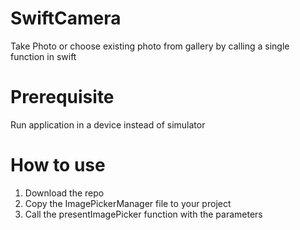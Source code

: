 # SwiftCamera
Take Photo or choose existing photo from gallery by calling a single function in swift

# Prerequisite
Run application in a device instead of simulator


# How to use
1. Download the repo
2. Copy the ImagePickerManager file to your project
3. Call the presentImagePicker function with the parameters
